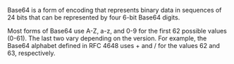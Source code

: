 Base64 is a form of encoding that represents binary data in sequences of 24 bits that can be represented by four 6-bit Base64 digits.

Most forms of Base64 use A-Z, a-z, and 0-9 for the first 62 possible values (0-61). The last two vary depending on the version. For example, the Base64 alphabet defined in RFC 4648 uses + and / for the values 62 and 63, respectively.